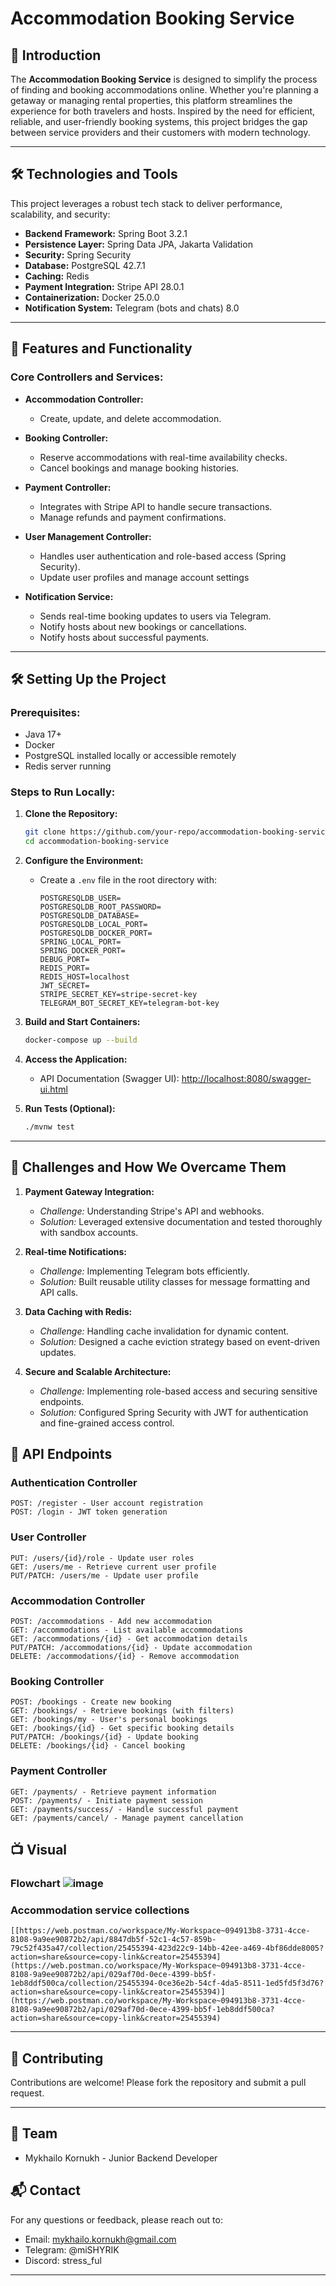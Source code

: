 
# Accommodation Booking Service  

## 🌟 Introduction  
The **Accommodation Booking Service** is designed to simplify the process of finding and booking accommodations online. Whether you're planning a getaway or managing rental properties, this platform streamlines the experience for both travelers and hosts. Inspired by the need for efficient, reliable, and user-friendly booking systems, this project bridges the gap between service providers and their customers with modern technology.  

---

## 🛠️ Technologies and Tools  

This project leverages a robust tech stack to deliver performance, scalability, and security:  
- **Backend Framework:** Spring Boot 3.2.1
- **Persistence Layer:** Spring Data JPA, Jakarta Validation 
- **Security:** Spring Security
- **Database:** PostgreSQL 42.7.1
- **Caching:** Redis
- **Payment Integration:** Stripe API 28.0.1
- **Containerization:** Docker 25.0.0
- **Notification System:** Telegram (bots and chats) 8.0

---

## 🚀 Features and Functionality  

### Core Controllers and Services:  
- **Accommodation Controller:**  
  - Create, update, and delete accommodation.   

- **Booking Controller:**  
  - Reserve accommodations with real-time availability checks.  
  - Cancel bookings and manage booking histories.  

- **Payment Controller:**  
  - Integrates with Stripe API to handle secure transactions.  
  - Manage refunds and payment confirmations.
  
- **User Management Controller:**  
  - Handles user authentication and role-based access (Spring Security).  
  - Update user profiles and manage account settings
  
- **Notification Service:**  
  - Sends real-time booking updates to users via Telegram.  
  - Notify hosts about new bookings or cancellations.
  - Notify hosts about successful payments.
 
---

## 🛠️ Setting Up the Project  

### Prerequisites:  
- Java 17+  
- Docker  
- PostgreSQL installed locally or accessible remotely  
- Redis server running  

### Steps to Run Locally:  
1. **Clone the Repository:**  
   ```bash  
   git clone https://github.com/your-repo/accommodation-booking-service.git  
   cd accommodation-booking-service  
   ```  

2. **Configure the Environment:**  
   - Create a `.env` file in the root directory with:  
     ```dotenv  
     POSTGRESQLDB_USER=
     POSTGRESQLDB_ROOT_PASSWORD=
     POSTGRESQLDB_DATABASE=
     POSTGRESQLDB_LOCAL_PORT=
     POSTGRESQLDB_DOCKER_PORT=
     SPRING_LOCAL_PORT=
     SPRING_DOCKER_PORT=
     DEBUG_PORT=
     REDIS_PORT=
     REDIS_HOST=localhost
     JWT_SECRET=
     STRIPE_SECRET_KEY=stripe-secret-key
     TELEGRAM_BOT_SECRET_KEY=telegram-bot-key
     ```  

3. **Build and Start Containers:**  
   ```bash  
   docker-compose up --build  
   ```  

4. **Access the Application:**  
   - API Documentation (Swagger UI): [http://localhost:8080/swagger-ui.html](http://localhost:8080/swagger-ui.html)  

5. **Run Tests (Optional):**  
   ```bash  
   ./mvnw test  
   ```  

---

## 🎯 Challenges and How We Overcame Them  

1. **Payment Gateway Integration:**  
   - *Challenge:* Understanding Stripe's API and webhooks.  
   - *Solution:* Leveraged extensive documentation and tested thoroughly with sandbox accounts.  

2. **Real-time Notifications:**  
   - *Challenge:* Implementing Telegram bots efficiently.  
   - *Solution:* Built reusable utility classes for message formatting and API calls.  

3. **Data Caching with Redis:**  
   - *Challenge:* Handling cache invalidation for dynamic content.  
   - *Solution:* Designed a cache eviction strategy based on event-driven updates.  

4. **Secure and Scalable Architecture:**  
   - *Challenge:* Implementing role-based access and securing sensitive endpoints.  
   - *Solution:* Configured Spring Security with JWT for authentication and fine-grained access control.

## 📝 API Endpoints

### Authentication Controller
```
POST: /register - User account registration
POST: /login - JWT token generation
```
### User Controller
```
PUT: /users/{id}/role - Update user roles
GET: /users/me - Retrieve current user profile
PUT/PATCH: /users/me - Update user profile
```
### Accommodation Controller
```
POST: /accommodations - Add new accommodation
GET: /accommodations - List available accommodations
GET: /accommodations/{id} - Get accommodation details
PUT/PATCH: /accommodations/{id} - Update accommodation
DELETE: /accommodations/{id} - Remove accommodation
```
### Booking Controller
```
POST: /bookings - Create new booking
GET: /bookings/ - Retrieve bookings (with filters)
GET: /bookings/my - User's personal bookings
GET: /bookings/{id} - Get specific booking details
PUT/PATCH: /bookings/{id} - Update booking
DELETE: /bookings/{id} - Cancel booking
```
### Payment Controller
```
GET: /payments/ - Retrieve payment information
POST: /payments/ - Initiate payment session
GET: /payments/success/ - Handle successful payment
GET: /payments/cancel/ - Manage payment cancellation
```
## 📺 Visual 
### Flowchart ![image](https://github.com/user-attachments/assets/a86ef090-a4be-4ba9-8a50-dde2361d886d)

### Accommodation service collections 
```
[[https://web.postman.co/workspace/My-Workspace~094913b8-3731-4cce-8108-9a9ee90872b2/api/8847db5f-52c1-4c57-859b-79c52f435a47/collection/25455394-423d22c9-14bb-42ee-a469-4bf86dde8005?action=share&source=copy-link&creator=25455394](https://web.postman.co/workspace/My-Workspace~094913b8-3731-4cce-8108-9a9ee90872b2/api/029af70d-0ece-4399-bb5f-1eb8ddf500ca/collection/25455394-0ce36e2b-54cf-4da5-8511-1ed5fd5f3d76?action=share&source=copy-link&creator=25455394)](https://web.postman.co/workspace/My-Workspace~094913b8-3731-4cce-8108-9a9ee90872b2/api/029af70d-0ece-4399-bb5f-1eb8ddf500ca?action=share&source=copy-link&creator=25455394)
```
---

## 🤝 Contributing  

Contributions are welcome! Please fork the repository and submit a pull request.  

---
## 👥 Team
- Mykhailo Kornukh - Junior Backend Developer

## 📬 Contact
For any questions or feedback, please reach out to:
- Email: mykhailo.kornukh@gmail.com
- Telegram: @miSHYRIK
- Discord: stress_ful
---
